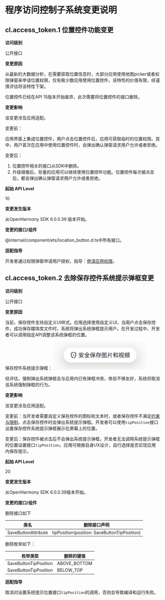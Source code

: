 # 程序访问控制子系统变更说明

## cl.access_token.1 位置控件功能变更

**访问级别**

公开接口

**变更原因**

从最新的大数据分析，在需要获取位置信息时，大部分应用使用地图picker或者权限弹窗来申请位置权限，仅有极少数应用使用位置控件，该特性的价值有限，经谨慎评估将该特性下架。

位置控件已经在API 15版本开始废弃，此次需要将位置控件的接口删除。

**变更影响**

该变更涉及应用适配。

变更前：

应用界面上集成位置控件，用户点击位置控件后，应用可获取临时的位置权限。其中，用户首次在应用中使用位置控件时，会弹出确认弹窗请求用户允许或者拒绝。

变更后：

1. 位置控件相关的接口从SDK中删除。
2. 升级镜像后，存量的应用可以继续使用位置控件功能。位置控件每次被点击后，都会弹出确认弹窗请求用户允许或者拒绝。

**起始 API Level**

10

**变更发生版本**

从OpenHarmony SDK 6.0.0.39 版本开始。

**变更的接口/组件**

@internal/component/ets/location_button.d.ts中所有接口。

**适配指导**

开发者通过权限弹窗申请用户授权，指导：[申请应用权限](../../../application-dev/security/AccessToken/request-user-authorization.md)。

## cl.access_token.2 去除保存控件系统提示弹框变更

**访问级别**

公开接口

**变更原因**

当前，保存控件支持自定义UI样式。应用选择使用自定义UI，当用户点击保存控件，成功保存媒体库文件时，系统将弹出系统弹框提示用户。在开发过程中，开发者可以调用指定API调整该系统弹框的位置。

保存控件系统提示弹框：
![savebutton_tip](figures/savebutton_tip.png)

经评估，强制弹出系统弹框会与应用内已有弹框冲突，体验不够友好，系统将取消该系统强制弹框的行为。

**变更影响**

该变更涉及应用适配。

变更前：当开发者需要自定义保存控件的图标和文本时，或者保存控件不满足[约束与限制](../../../application-dev/security/AccessToken/security-component-overview.md#约束与限制)，点击保存控件时会弹出系统提示弹框。开发者可以使用`tipPosition`接口设置保存控件系统提示弹框展示在屏幕上的位置。

变更后：保存控件被点击后不会弹出系统提示弹框。开发者无法调用系统提示弹框的位置设置接口`tipPosition`。应用可根据自身UX设计，自行选择是否实现应用内保存提示。

**起始 API Level**

20

**变更发生版本**

从OpenHarmony SDK 6.0.0.39版本开始。

**变更的接口/组件**

删除接口如下

| 类名           | 删除接口声明                                                 |
| -------------- | ------------------------------------------------------------ |
| SaveButtonAttribute | tipPosition(position: SaveButtonTipPosition)|

删除枚举如下：

| 枚举类型 | 删除的键值 |
| -------- | ---- |
| SaveButtonTipPosition | ABOVE_BOTTOM |
| SaveButtonTipPosition | BELOW_TOP |

**适配指导**

取消对设置系统提示位置接口`tipPosition`的调用，否则会导致编译和运行失败。